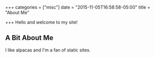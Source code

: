 +++
categories = ["misc"]
date = "2015-11-05T16:58:58-05:00"
title = "About Me"

+++
Hello and welcome to my site!

## A Bit About Me

I like alpacas and I'm a fan of static sites.

